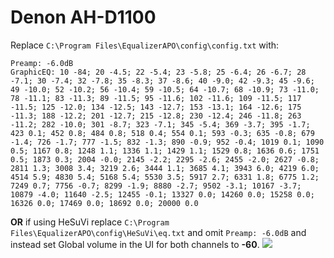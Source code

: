 # Denon AH-D1100
Replace `C:\Program Files\EqualizerAPO\config\config.txt` with:
```
Preamp: -6.0dB
GraphicEQ: 10 -84; 20 -4.5; 22 -5.4; 23 -5.8; 25 -6.4; 26 -6.7; 28 -7.1; 30 -7.4; 32 -7.8; 35 -8.3; 37 -8.6; 40 -9.0; 42 -9.3; 45 -9.6; 49 -10.0; 52 -10.2; 56 -10.4; 59 -10.5; 64 -10.7; 68 -10.9; 73 -11.0; 78 -11.1; 83 -11.3; 89 -11.5; 95 -11.6; 102 -11.6; 109 -11.5; 117 -11.5; 125 -12.0; 134 -12.5; 143 -12.7; 153 -13.1; 164 -12.6; 175 -11.3; 188 -12.2; 201 -12.7; 215 -12.8; 230 -12.4; 246 -11.8; 263 -11.2; 282 -10.0; 301 -8.7; 323 -7.1; 345 -5.4; 369 -3.7; 395 -1.7; 423 0.1; 452 0.8; 484 0.8; 518 0.4; 554 0.1; 593 -0.3; 635 -0.8; 679 -1.4; 726 -1.7; 777 -1.5; 832 -1.3; 890 -0.9; 952 -0.4; 1019 0.1; 1090 0.5; 1167 0.8; 1248 1.1; 1336 1.1; 1429 1.1; 1529 0.8; 1636 0.6; 1751 0.5; 1873 0.3; 2004 -0.0; 2145 -2.2; 2295 -2.6; 2455 -2.0; 2627 -0.8; 2811 1.3; 3008 3.4; 3219 2.6; 3444 1.1; 3685 4.1; 3943 6.0; 4219 6.0; 4514 5.9; 4830 5.4; 5168 5.4; 5530 3.5; 5917 2.7; 6331 1.8; 6775 1.2; 7249 0.7; 7756 -0.7; 8299 -1.9; 8880 -2.7; 9502 -3.1; 10167 -3.7; 10879 -4.0; 11640 -2.5; 12455 -0.1; 13327 0.0; 14260 0.0; 15258 0.0; 16326 0.0; 17469 0.0; 18692 0.0; 20000 0.0
```
**OR** if using HeSuVi replace `C:\Program Files\EqualizerAPO\config\HeSuVi\eq.txt` and omit `Preamp: -6.0dB` and instead set Global volume in the UI for both channels to **-60**.
![](https://raw.githubusercontent.com/jaakkopasanen/AutoEq/master/results/Innerfidelity%202017/innerfidelity/onear/Denon%20AH-D1100/Denon%20AH-D1100.png)